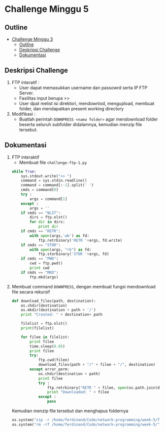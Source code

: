 # Challenge Minggu 5

## Outline
- [Challenge Minggu 3](#challenge-minggu-3)
    - [Outline](#outline)
    - [Deskripsi Challenge](#deskripsi-challenge)
    - [Dokumentasi](#dokumentasi)

## Deskripsi Challenge
1. FTP interatif :
    - User dapat memasukkan username dan passowrd serta IP FTP Server.
    - Fasilitas input berupa >>
    - User dpat melist isi direktori, mendownlod, mengupload, membuat folder, dan mendapatkan present working directory
2. Modifikasi :
    - Buatlah perintah `DOWNPRESS <nama folder>` agar mendownload folder beserta seluruh subfolder didalamnya, kemudian menzip file tersebut.


## Dokumentasi
1. FTP interaktif
   - Membuat file `challenge-ftp-1.py`
    ```python
    while True:
        sys.stdout.write(">> ")
        command = sys.stdin.readline()
        command = command[:-1].split(' ')
        cmds = command[0]
        try :
            args = command[1]
        except :
            args = ''
        if cmds == "NLST":
            dirs = ftp.nlst()
            for dir in dirs:
                print dir
        if cmds == "RETR":
            with open(args,'wb') as fd:
                ftp.retrbinary('RETR '+args, fd.write)
        if cmds == "STOR":
            with open(args, "rb") as fd:
                ftp.storbinary('STOR '+args, fd)
        if cmds == "PWD":
            cwd = ftp.pwd()
            print cwd
        if cmds == "MKD":
            ftp.mkd(args)
    ```
2. Membuat command `DOWNPRESS`, dengan membuat fungsi mendownload file secara rekursif
    ```python
    def download_files(path, destination):
        os.chdir(destination)
        os.mkdir(destination + path + '/')
        print "Created: " + destination+ path

        filelist = ftp.nlst()
        print(filelist)

        for filee in filelist:
            print filee
            time.sleep(0.05)
            print filee
            try:
                ftp.cwd(filee)
                download_files(path + "/" + filee + "/", destination)
            except error_perm:
                os.chdir(destination + path)
                print filee
                try :
                    ftp.retrbinary("RETR " + filee, open(os.path.join(destination + path, filee),"wb").write)
                    print "Downloaded: " + filee
                except :
                    pass
    ```
    Kemudian menzip file tersebut dan menghapus foldernya
    ```python
    os.system("zip -r /home/ferdinand/Code/network-programming/week-5/TEST.zip " + os.getcwd())
    os.system("rm -rf /home/ferdinand/Code/network-programming/week-5/"+args)
    ```